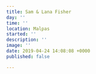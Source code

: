 ```yaml
---
title: Sam & Lana Fisher
day: ''
time: ''
location: Malpas
started: ''
description: ''
image: ''
date: 2019-04-24 14:08:08 +0000
published: false

---
```

